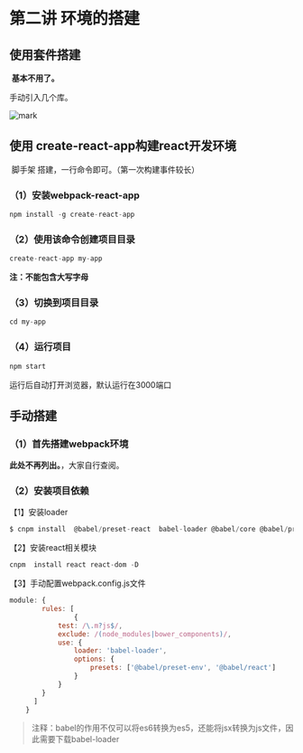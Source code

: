 # 第二讲 环境的搭建

## 使用套件搭建

​	**基本不用了。**

手动引入几个库。

![mark](http://qiniu.wind-zhou.com/blog/210406/K1Hmke2id0.png?imageslim)

## 使用 create-react-app构建react开发环境

​	脚手架 搭建，一行命令即可。（第一次构建事件较长）

### （1）安装webpack-react-app

```js
npm install -g create-react-app
```

### （2）使用该命令创建项目目录

```js
create-react-app my-app
```

**注：不能包含大写字母**

### （3）切换到项目目录

```js
cd my-app
```

###  （4）运行项目

```js
npm start
```

运行后自动打开浏览器，默认运行在3000端口

## 手动搭建

### （1）首先搭建webpack环境

**此处不再列出。**，大家自行查阅。

### （2）安装项目依赖

 【1】安装loader

```js
$ cnpm install  @babel/preset-react  babel-loader @babel/core @babel/preset-env -D
```

 【2】安装react相关模块

 ```js
 cnpm  install react react-dom -D
 ```

 【3】手动配置webpack.config.js文件

```js
module: {
        rules: [
            	{
            test: /\.m?js$/,
            exclude: /(node_modules|bower_components)/,
            use: {
                loader: 'babel-loader',
                options: {
                    presets: ['@babel/preset-env', '@babel/react']
                }
            }
        }
      ]
    }
```



>注释：babel的作用不仅可以将es6转换为es5，还能将jsx转换为js文件，因此需要下载babel-loader

